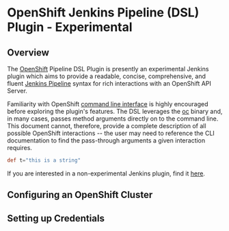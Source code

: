 
# OpenShift Jenkins Pipeline (DSL) Plugin - Experimental

## Overview
The [OpenShift](https://www.openshift.com) Pipeline DSL Plugin is presently an experimental Jenkins plugin 
which aims to provide a readable, concise, comprehensive, and fluent 
[Jenkins Pipeline](https://jenkins.io/doc/book/pipeline/) syntax for rich interactions with an OpenShift API Server.

Familiarity with OpenShift [command line interface](https://docs.openshift.org/latest/cli_reference/basic_cli_operations.html)
is highly encouraged before exploring the plugin's features. The DSL leverages the [oc](https://docs.openshift.org/latest/cli_reference/index.html) 
binary and, in many cases, passes method arguments directly on to the command line. This document cannot, therefore,
provide a complete description of all possible OpenShift interactions -- the user may need to reference
the CLI documentation to find the pass-through arguments a given interaction requires.



```groovy
def t="this is a string"
```

If you are interested in a non-experimental Jenkins plugin, find it
[here](https://github.com/openshift/jenkins-plugin).  

## Configuring an OpenShift Cluster

## Setting up Credentials
